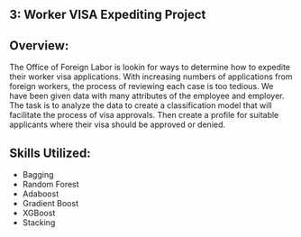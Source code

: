 ## 3: Worker VISA Expediting Project

## Overview:
The Office of Foreign Labor is lookin for ways to determine how to expedite their worker visa applications.
With increasing numbers of applications from foreign workers, the process of reviewing each case is too tedious.
We have been given data with many attributes of the employee and employer.
The task is to analyze the data to create a classification model that will facilitate the process of visa approvals. 
Then create a profile for suitable applicants where their visa should be approved or denied.

## Skills Utilized:
- Bagging
- Random Forest
- Adaboost
- Gradient Boost
- XGBoost
- Stacking
